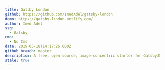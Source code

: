 ```yaml
---
title: Gatsby London
github: https://github.com/ImedAdel/gatsby-london
demo: https://gatsby-london.netlify.com/
author: Imed Adel
ssg:
  - Gatsby
cms:
  - No Cms
date: 2019-05-18T14:17:26.000Z
github_branch: master
description: A free, open source, image-concentric starter for GatsbyJS
stale: true
---
```

